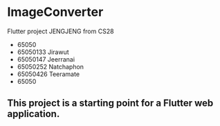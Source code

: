 # ImageConverter

Flutter project JENGJENG from CS28
  - 65050
  - 65050133 Jirawut
  - 65050147 Jeerranai
  - 65050252 Natchaphon
  - 65050426 Teeramate
  - 65050

## This project is a starting point for a Flutter web application.
